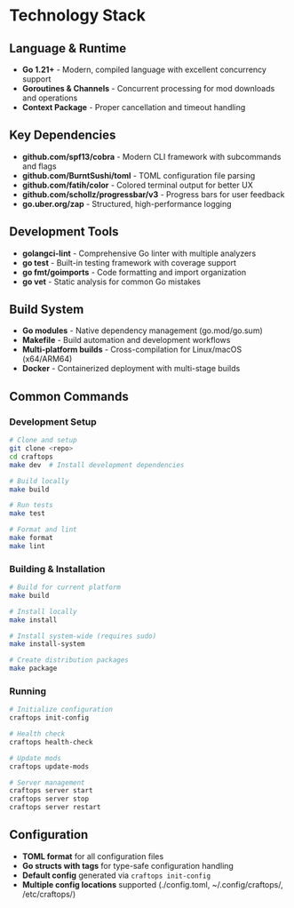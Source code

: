# Technology Stack

## Language & Runtime
- **Go 1.21+** - Modern, compiled language with excellent concurrency support
- **Goroutines & Channels** - Concurrent processing for mod downloads and operations
- **Context Package** - Proper cancellation and timeout handling

## Key Dependencies
- **github.com/spf13/cobra** - Modern CLI framework with subcommands and flags
- **github.com/BurntSushi/toml** - TOML configuration file parsing
- **github.com/fatih/color** - Colored terminal output for better UX
- **github.com/schollz/progressbar/v3** - Progress bars for user feedback
- **go.uber.org/zap** - Structured, high-performance logging

## Development Tools
- **golangci-lint** - Comprehensive Go linter with multiple analyzers
- **go test** - Built-in testing framework with coverage support
- **go fmt/goimports** - Code formatting and import organization
- **go vet** - Static analysis for common Go mistakes

## Build System
- **Go modules** - Native dependency management (go.mod/go.sum)
- **Makefile** - Build automation and development workflows
- **Multi-platform builds** - Cross-compilation for Linux/macOS (x64/ARM64)
- **Docker** - Containerized deployment with multi-stage builds

## Common Commands

### Development Setup
```bash
# Clone and setup
git clone <repo>
cd craftops
make dev  # Install development dependencies

# Build locally
make build

# Run tests
make test

# Format and lint
make format
make lint
```

### Building & Installation
```bash
# Build for current platform
make build

# Install locally
make install

# Install system-wide (requires sudo)
make install-system

# Create distribution packages
make package
```

### Running
```bash
# Initialize configuration
craftops init-config

# Health check
craftops health-check

# Update mods
craftops update-mods

# Server management
craftops server start
craftops server stop
craftops server restart
```

## Configuration
- **TOML format** for all configuration files
- **Go structs with tags** for type-safe configuration handling
- **Default config** generated via `craftops init-config`
- **Multiple config locations** supported (./config.toml, ~/.config/craftops/, /etc/craftops/)